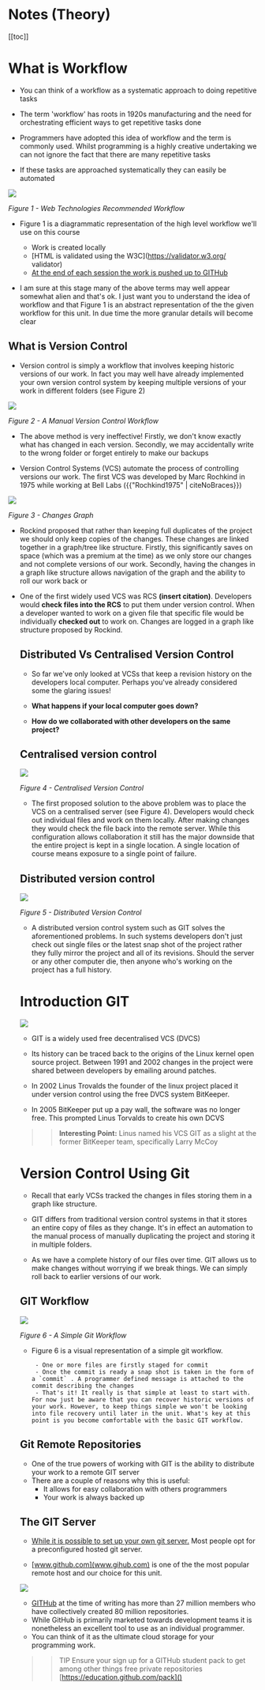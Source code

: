 # Notes (Theory)

[[toc]]

 # What is Workflow


- You can think of a workflow as a systematic approach to doing repetitive tasks

- The term 'workflow' has roots in 1920s manufacturing and the need for orchestrating efficient ways to get repetitive tasks done

- Programmers have adopted this idea of workflow and the term is commonly used. Whilst programming is a highly creative undertaking we can not ignore the fact that there are many repetitive tasks 

- If these tasks are approached systematically they can easily be automated


![](./assets/block_2/workflow.png)


<cite> Figure 1 - Web Technologies Recommended Workflow </cite>


- Figure 1 is a diagrammatic representation of the high level workflow we'll use on this course 

	- Work is created locally 
	- [HTML is validated using the W3C](https://validator.w3.org/ validator)
	- [At the end of each session the work is pushed up to GITHub](https://github.com/)

- I am sure at this stage many of the above terms may well appear somewhat alien and that's ok. I just want you to understand the idea of workflow and that Figure 1 is an abstract representation of the the given workflow for this unit.  In due time the more granular details will become clear


## What is Version Control

- Version control is simply a workflow that involves keeping historic versions of our work. In fact you may well have already implemented your own version control system by keeping multiple versions of your work in different folders (see Figure 2)




![](./assets/block_2/version_control.png)

<cite> Figure 2 - A Manual Version Control Workflow </cite>


- The above method is very ineffective! Firstly, we don't know exactly what has changed in each version. Secondly, we may accidentally write to the wrong folder or forget entirely to make our backups


- Version Control Systems (VCS) automate the process of controlling versions our work. The first VCS was developed by Marc Rochkind in 1975 while working at Bell Labs ({{"Rochkind1975" | citeNoBraces}})



![](./assets/block_2/changes.png)

<cite> Figure 3 - Changes Graph </cite>


- Rockind proposed that rather than keeping full duplicates of the project we should only keep copies of the changes. These changes are linked together in a graph/tree like structure. Firstly, this significantly saves on space (which was a  premium at the time) as we only store our changes and not complete versions of our work. Secondly, having the changes in a graph like structure allows navigation of the graph and the ability to roll our work back or 

- One of the first widely used VCS was RCS **(insert citation)**. Developers would **check files into the RCS** to put them under version control. When a developer wanted to work on a given file that specific file would be individually **checked out** to work on. Changes are logged in a graph like structure proposed by Rockind.


  ## Distributed Vs Centralised Version Control
  
  
  - So far we've only looked at VCSs that keep a revision history on the developers local computer. Perhaps you've already considered some the glaring issues! 
  
   - **What happens if your local computer goes down?** 
   - **How do we collaborated with other developers on the same project?**
  
  
  
  ## Centralised version control
  
  
   
   ![](./assets/block_2/centralised.png)
  
   <cite>Figure 4 - Centralised Version Control  </cite>
  
   
  - The first proposed solution to the above problem was to place the VCS on a centralised server (see Figure 4). Developers would check out individual files and work on them locally. After making changes they would check the file back into the remote server. While this configuration allows collaboration it still has the major downside that the entire project is kept in a single location. A single location of course means exposure to a single point of failure.  
  
  ## Distributed version control 
  
  
   
   ![](./assets/block_2/distributed.png)
  
   <cite>Figure 5 - Distributed Version Control  </cite>
  
  - A distributed version control system such as GIT solves the aforementioned problems. In such systems developers don't just check out single files or the latest snap shot of the project rather they fully mirror the project and all of its revisions. Should the server or any other computer die, then anyone who's working on the project has a full history. 
  
  
  # Introduction GIT
  
  
  ![](./assets/block_2/git.png)
  
  
  
  - GIT is a widely used free decentralised VCS (DVCS)
  
  
  -  Its history can be traced back to the origins of the Linux kernel open source project. Between 1991 and 2002 changes in the project were shared between developers by emailing around patches. 
  
  - In 2002 Linus Trovalds the founder of the linux project placed it under version control using the  free DVCS system BitKeeper.
  
  - In 2005 BitKeeper put up a pay wall, the software was no longer free. This prompted Linus Torvalds to create his own DCVS
  
  >> **Interesting Point:** Linus named his VCS GIT as a slight at the former BitKeeper team, specifically Larry McCoy
  
  
  # Version Control Using Git
  
  - Recall that early VCSs tracked the changes in files storing them in 
  a graph like structure. 
  
  - GIT differs from traditional version control systems in that it stores an  entire copy of files as they change. It's in effect an automation to the manual process of manually duplicating the project and storing it in multiple folders.
  
  - As we have a complete history of our files over time. GIT allows us to make changes without worrying if we break things. We can simply roll back to earlier versions of our work. 
   
   
   ## GIT Workflow
  
   
   ![](./assets/block_2/git_work_flow.png)
   
   <cite> Figure 6 - A Simple Git Workflow </cite>
  
   
   
  - Figure 6 is a visual representation of a simple git workflow. 
  
         - One or more files are firstly staged for commit 
         - Once the commit is ready a snap shot is taken in the form of a `commit` . A programmer defined message is attached to the commit describing the changes
         - That's it! It really is that simple at least to start with. For now just be aware that you can recover historic versions of your work. However, to keep things simple we won't be looking into file recovery until later in the unit. What's key at this point is you become comfortable with the basic GIT workflow. 

  
  ## Git Remote Repositories
  
  - One of the true powers of working with GIT is the ability to distribute your work to a remote GIT server
  - There are a couple of reasons why this is useful:
      - It allows for easy collaboration with others programmers 
      - Your work is always backed up 
  
  
  ## The GIT Server
  
  - [While it is possible to set up your own git server.](https://git-scm.com/book/en/v2/Git-on-the-Server-Setting-Up-the-Server) Most people opt for a  preconfigured hosted git server.
  
  - [www.github.com](www.gihub.com) is one of the the most popular remote host and our choice for this unit.
  
   
  ![](./assets/block_2/git_logo.png)
  
  - [GITHub](https://github.com/about) at the time of writing has more than 27 million members who have collectively created 80 million repositories. 
  - While GitHub is primarily marketed towards development teams it is nonetheless an excellent tool to use as an individual programmer.
  - You can think of it as the ultimate cloud storage for your programming work. 
  
    
  >> TIP Ensure your sign up for a GITHub student pack to get among other things free private repositories [https://education.github.com/pack]()


